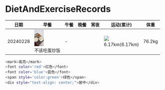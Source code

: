# DietAndExerciseRecords

| 日期 | 早餐 | 午餐 | 晚餐 | 宵夜 | 运动(累计) | 体重 |
| -------| ------- | ------- |------- |------- |------- |------- |
| 20240228 | <img src="./assets/240228_1.jpg" width="30"><br>不该吃蛋炒饭| -  | | | <img src="./assets/240228_2.jpg" width="30"><br>6.17km(6.17km)| 76.2kg|








```bash
<mark>高亮</mark>
<font color='red'>红色</font> 
<font color='blue'>蓝色</font>
<span style='color:green'>绿色</span>
<div style="text-align: center;">居中</div> 
```
